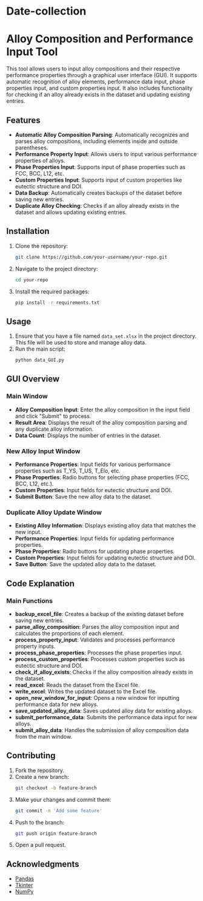# Date-collection
# Alloy Composition and Performance Input Tool

This tool allows users to input alloy compositions and their respective performance properties through a graphical user interface (GUI). It supports automatic recognition of alloy elements, performance data input, phase properties input, and custom properties input. It also includes functionality for checking if an alloy already exists in the dataset and updating existing entries.

## Features

- **Automatic Alloy Composition Parsing**: Automatically recognizes and parses alloy compositions, including elements inside and outside parentheses.
- **Performance Property Input**: Allows users to input various performance properties of alloys.
- **Phase Properties Input**: Supports input of phase properties such as FCC, BCC, L12, etc.
- **Custom Properties Input**: Supports input of custom properties like eutectic structure and DOI.
- **Data Backup**: Automatically creates backups of the dataset before saving new entries.
- **Duplicate Alloy Checking**: Checks if an alloy already exists in the dataset and allows updating existing entries.

## Installation

1. Clone the repository:
    ```sh
    git clone https://github.com/your-username/your-repo.git
    ```
2. Navigate to the project directory:
    ```sh
    cd your-repo
    ```
3. Install the required packages:
    ```sh
    pip install -r requirements.txt
    ```

## Usage

1. Ensure that you have a file named `data_set.xlsx` in the project directory. This file will be used to store and manage alloy data.
2. Run the main script:
    ```sh
    python data_GUI.py
    ```

## GUI Overview

### Main Window

- **Alloy Composition Input**: Enter the alloy composition in the input field and click "Submit" to process.
- **Result Area**: Displays the result of the alloy composition parsing and any duplicate alloy information.
- **Data Count**: Displays the number of entries in the dataset.

### New Alloy Input Window

- **Performance Properties**: Input fields for various performance properties such as T_YS, T_US, T_Elo, etc.
- **Phase Properties**: Radio buttons for selecting phase properties (FCC, BCC, L12, etc.).
- **Custom Properties**: Input fields for eutectic structure and DOI.
- **Submit Button**: Save the new alloy data to the dataset.

### Duplicate Alloy Update Window

- **Existing Alloy Information**: Displays existing alloy data that matches the new input.
- **Performance Properties**: Input fields for updating performance properties.
- **Phase Properties**: Radio buttons for updating phase properties.
- **Custom Properties**: Input fields for updating eutectic structure and DOI.
- **Save Button**: Save the updated alloy data to the dataset.

## Code Explanation

### Main Functions

- **backup_excel_file**: Creates a backup of the existing dataset before saving new entries.
- **parse_alloy_composition**: Parses the alloy composition input and calculates the proportions of each element.
- **process_property_input**: Validates and processes performance property inputs.
- **process_phase_properties**: Processes the phase properties input.
- **process_custom_properties**: Processes custom properties such as eutectic structure and DOI.
- **check_if_alloy_exists**: Checks if the alloy composition already exists in the dataset.
- **read_excel**: Reads the dataset from the Excel file.
- **write_excel**: Writes the updated dataset to the Excel file.
- **open_new_window_for_input**: Opens a new window for inputting performance data for new alloys.
- **save_updated_alloy_data**: Saves updated alloy data for existing alloys.
- **submit_performance_data**: Submits the performance data input for new alloys.
- **submit_alloy_data**: Handles the submission of alloy composition data from the main window.

## Contributing

1. Fork the repository.
2. Create a new branch:
    ```sh
    git checkout -b feature-branch
    ```
3. Make your changes and commit them:
    ```sh
    git commit -m 'Add some feature'
    ```
4. Push to the branch:
    ```sh
    git push origin feature-branch
    ```
5. Open a pull request.

## Acknowledgments

- [Pandas](https://pandas.pydata.org/)
- [Tkinter](https://docs.python.org/3/library/tkinter.html)
- [NumPy](https://numpy.org/)
